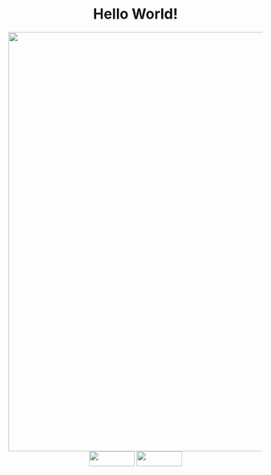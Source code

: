 <div align="center">
<h1>Hello World!</h1>
</div>


<div align="center">
<img src="https://user-images.githubusercontent.com/99843232/183812577-374a55e5-95d8-4e90-bf72-a33643a5e276.gif"  width="830px"/>
</div>


<div align="center">
<img height="30" width="90" src="https://img.shields.io/badge/Gmail-D14836?style=for-the-badge&logo=gmail&logoColor=white">
<img height="30" width="90" src="https://img.shields.io/badge/Discord-7289DA?style=for-the-badge&logo=discord&logoColor=white">
</div>
